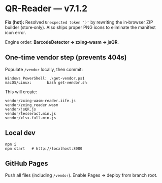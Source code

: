 # QR-Reader — v7.1.2

**Fix (hot):** Resolved `Unexpected token ')'` by rewriting the in‑browser ZIP builder (store‑only). Also ships proper PNG icons to eliminate the manifest icon error.

Engine order: **BarcodeDetector → zxing-wasm → jsQR**.

## One-time vendor step (prevents 404s)
Populate `/vendor` locally, then commit:
```
Windows PowerShell: .\get-vendor.ps1
macOS/Linux:       bash get-vendor.sh
```
This will create:
```
vendor/zxing-wasm-reader.iife.js
vendor/zxing_reader.wasm
vendor/jsQR.js
vendor/tesseract.min.js
vendor/xlsx.full.min.js
```

## Local dev
```
npm i
npm start   # http://localhost:8080
```

## GitHub Pages
Push all files (including `/vendor`). Enable Pages → deploy from branch root.
